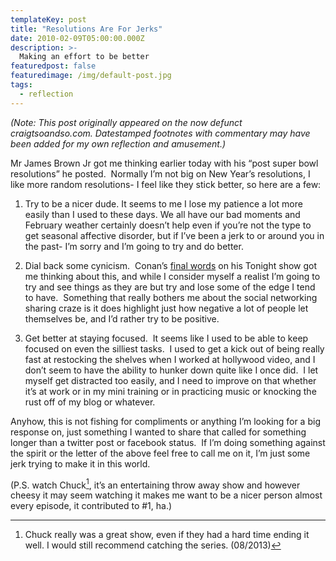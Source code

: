 ```yaml
---
templateKey: post
title: "Resolutions Are For Jerks"
date: 2010-02-09T05:00:00.000Z
description: >-
  Making an effort to be better
featuredpost: false
featuredimage: /img/default-post.jpg
tags:
  - reflection
---
```


*(Note: This post originally appeared on the now defunct craigtsoandso.com. Datestamped footnotes with commentary may have been added for my own reflection and amusement.)*

Mr James Brown Jr got me thinking earlier today with his “post super bowl resolutions” he posted.  Normally I’m not big on New Year’s resolutions, I like more random resolutions- I feel like they stick better, so here are a few:

1) Try to be a nicer dude. It seems to me I lose my patience a lot more easily than I used to these days. We all have our bad moments and February weather certainly doesn’t help even if you’re not the type to get seasonal affective disorder, but if I’ve been a jerk to or around you in the past- I’m sorry and I’m going to try and do better.

2) Dial back some cynicism.  Conan’s [final words][1] on his Tonight show got me thinking about this, and while I consider myself a realist I’m going to try and see things as they are but try and lose some of the edge I tend to have.  Something that really bothers me about the social networking sharing craze is it does highlight just how negative a lot of people let themselves be, and I’d rather try to be positive.

 [1]: http://www.youtube.com/watch?v=F0IEED4w5SE

3) Get better at staying focused.  It seems like I used to be able to keep focused on even the silliest tasks.  I used to get a kick out of being really fast at restocking the shelves when I worked at hollywood video, and I don’t seem to have the ability to hunker down quite like I once did.  I let myself get distracted too easily, and I need to improve on that whether it’s at work or in my mini training or in practicing music or knocking the rust off of my blog or whatever.

Anyhow, this is not fishing for compliments or anything I’m looking for a big response on, just something I wanted to share that called for something longer than a twitter post or facebook status.  If I’m doing something against the spirit or the letter of the above feel free to call me on it, I’m just some jerk trying to make it in this world.

(P.S. watch Chuck[^1], it’s an entertaining throw away show and however cheesy it may seem watching it makes me want to be a nicer person almost every episode, it contributed to #1, ha.)

 [^1]: Chuck really was a great show, even if they had a hard time ending it well. I would still recommend catching the series. (08/2013) 